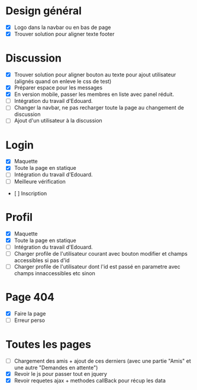 # Design général
- [x] Logo dans la navbar ou en bas de page
- [x] Trouver solution pour aligner texte footer

# Discussion
- [x] Trouver solution pour aligner bouton au texte pour ajout utilisateur (alignés quand on enleve le css de test)
- [x] Préparer espace pour les messages
- [x] En version mobile, passer les membres en liste avec panel réduit.
- [ ] Intégration du travail d'Edouard.
 - [ ] Changer la navbar, ne pas recharger toute la page au changement de discussion
 - [ ] Ajout d'un utilisateur à la discussion

# Login
- [x] Maquette
- [x] Toute la page en statique
- [ ] Intégration du travail d'Edouard.
 - [ ] Meilleure vérification
 - [ ] Inscription

# Profil
- [x] Maquette
- [x] Toute la page en statique
- [ ] Intégration du travail d'Edouard.
 - [ ] Charger profile de l'utilisateur courant avec bouton modifier et champs accessibles si pas d'id
 - [ ] Charger profile de l'utilisateur dont l'id est passé en parametre avec champs innaccessibles etc sinon

# Page 404
- [x] Faire la page
- [ ] Erreur perso

# Toutes les pages
- [ ] Chargement des amis + ajout de ces derniers (avec une partie "Amis" et une autre "Demandes en attente")
- [x] Revoir le js pour passer tout en jquery
- [x] Revoir requetes ajax + methodes callBack pour récup les data
